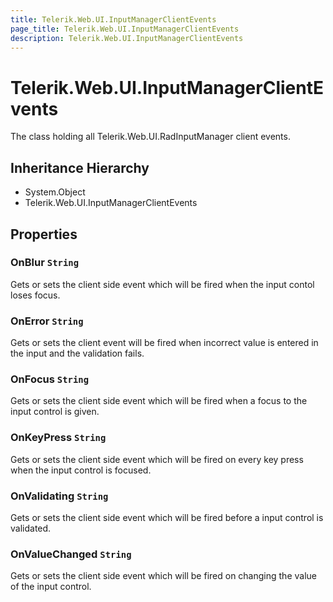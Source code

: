 ```yaml
---
title: Telerik.Web.UI.InputManagerClientEvents
page_title: Telerik.Web.UI.InputManagerClientEvents
description: Telerik.Web.UI.InputManagerClientEvents
---
```


# Telerik.Web.UI.InputManagerClientEvents

The class holding all Telerik.Web.UI.RadInputManager client events.

## Inheritance Hierarchy

* System.Object
* Telerik.Web.UI.InputManagerClientEvents

## Properties

###  OnBlur `String`

Gets or sets the client side event which will be fired when the input contol loses focus.

###  OnError `String`

Gets or sets the client event will be fired when incorrect value is entered in the input and the validation fails.

###  OnFocus `String`

Gets or sets the client side event which will be fired when a focus to the input control is given.

###  OnKeyPress `String`

Gets or sets the client side event which will be fired on every key press when the input control is focused.

###  OnValidating `String`

Gets or sets the client side event which will be fired before a input control is validated.

###  OnValueChanged `String`

Gets or sets the client side event which will be fired on changing the value of the input control.

